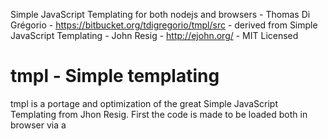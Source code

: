 Simple JavaScript Templating for both nodejs and browsers - Thomas Di Grégorio - https://bitbucket.org/tdigregorio/tmpl/src - derived from
Simple JavaScript Templating - John Resig - http://ejohn.org/ - MIT Licensed

# tmpl - Simple templating

tmpl is a portage and optimization of the great Simple JavaScript Templating from Jhon Resig.
First the code is made to be loaded both in browser via a <script> tag and in nodejs via require.
Second the templating rules have been exported into a rules array to let developpers create their own rules

## Usage

	var greet = tmpl("Some text and <%=thing%>!");
	myDiv.innerHTML = greet({thing: 'that\'s it'});


## Add a templating rule

Simply add to the `tmpl.rules` Array a hash with 's' (search) and 'r' (replace) props :

	var rule = {s:<RegExp>, r:<string or function>};
	tmpl.rules.push(rule);

A rule consist in a RegExp that will be used in a String.replace to replace by the replace value.
The replace string will be part of the final function code generated, so you are in a middle of 
a javacript string declaration named 'o' ex : `var o = "<result of template here>"; return o;`
So imagine your template is `"Doctor @who@ ?"` the function code without any replacement
will be: `var o = "Doctor @who@ !"; return o;`
Now we want the code to access some variable after our rule is replaced.
ex: the js code will be: `var o = "Doctor " + (who) + " !"; return o;`

Exemple: Find a var tag of form 'text @varname@ text' and replace by the value.

	{
		s: /@(.*?)@/g , 	// Search char '@' then capture everything until another '@' (don't forget the global modifier /./g)
		r: '" + ($1) + "'	// Now after our rule is replaced the js code will be: var o = "Doctor " + (who) + " !"; return o;
	}

A more complex ex now! 
Imagine a conditional block of form 'lorem @IF::expression@ ipsum @STOP::IF dolor sit amet' ,
we need 2 rules: 1 for opening tag and one for the closing one.

Here the code without replacement will be: `var o = "lorem @IF::expression@ ipsum @STOP::IF dolor sit amet"; return o;`

* The openning one:

	{	
		s: /@IF::(.*?)@/g , 		// Search chars '@IF::' then capture everything until another '@'
		r: '"; if( $1 ) { o+="'		// Replace by a javascript if
	}

and with this replacement: `var o = "lorem "; if(expression) { o+=" ipsum @STOP::IF dolor sit amet"; return o;`
buggy cause we need,

* the close tag rule:

	{
		s: /@STOP::IF/g , 			// Search chars '@STOP::IF'
		r: '"; } o+="'				// 
	}

Here the final code is: `var o = "lorem "; if(expression) { o+=" ipsum "; } o+=" dolor sit amet"; return o;`

## Unescaping:

A common use case is to first create a rules to escape " double quote char to be able to paste a quote in the resulting code
otherwise the quote should close the string declaration in js code: 

	'<div class="item">foo</div>'   >>   var o = "<div class="item">foo</div>"; return o;

Here the quotes surrounding "item" breaks the js string declaration
So after escape no more problems : 

	var o = "<div class=\"item\">foo</div>"; return o;

The problem is that escaping all the template's quotes will also escape the one in js parts that rules will use ex:

	{	s: /"/g ,	r: '\\"'	},			// Escape all quotes (")
	{
		s: /\{\{if(.*?)\}\}/g , 			// Search chars '{{if' then capture everything until '}}' are found
		r: '"; if( $1 ) { o+="'				// Replace by if statement with 1st capture
	}
	
	'<div class="item">{{if bar == "foo"}}foo{{/if}}</div>'
	done:
	var o = "<div class=\"item\">"; if( bar == \"foo\" ) { o+="foo"; } o+="</div>"; return o;

Here our js code will break because of escaped quotes surrounding foo: if( bar == \"foo\" )
You should instead use here a function replacement to first unescape the quotes in captured string before concatenate
it to the final js code like:

	{
		s: /\{\{if(.*?)\}\}/g , 					// Search chars '{{if' then capture everything until '}}' are found
		r: function(found, $1, $2, ...)				// Normal String.replace signature: function(<part of string match all rexexp> , <1st capture> , <2nd capture>, etc ...)
		{
			var code = $1.replace(/\\"/g, '"');		// Replace '\"' by '"'
			return '"; if( ' + code + ' ) { o+="';	// Return the good js code
		}				
	}

Quite ugly!
It's why the `tmpl.unescapeCode(<string>)` static maethod exists !
It's doing the unescape for you before resolving the mask passed to it!
Ex:

	{
		s: /\{\{if(.*?)\}\}/g , 						// Search chars '{{if' then capture everything until '}}' are found
		r: tmpl.unescapeCode('"; if( $1 ) { o+="')		// $1 is unescaped to be js code!!
	}